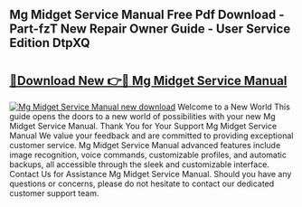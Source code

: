 ## Mg Midget Service Manual Free Pdf Download - Part-fzT New Repair Owner Guide - User Service Edition DtpXQ

# <h2><a href="http://bc6047.oget.top/?id=Mg+Midget+Service+Manual">🔗Download New 👉🔴 Mg Midget Service Manual</a></h2>

[![Mg Midget Service Manual new download](https://i.imgur.com/5g1atiW.png)](http://bc6047.oget.top/?id=Mg+Midget+Service+Manual)
Welcome to a New World This guide opens the doors to a new world of possibilities with your new Mg Midget Service Manual. Thank You for Your Support Mg Midget Service Manual We value your feedback and are committed to providing exceptional customer service. Mg Midget Service Manual advanced features include image recognition, voice commands, customizable profiles, and automatic backups, all accessible through the sleek and customizable interface. Contact Us for Assistance Mg Midget Service Manual. Should you have any questions or concerns, please do not hesitate to contact our dedicated customer support team.
